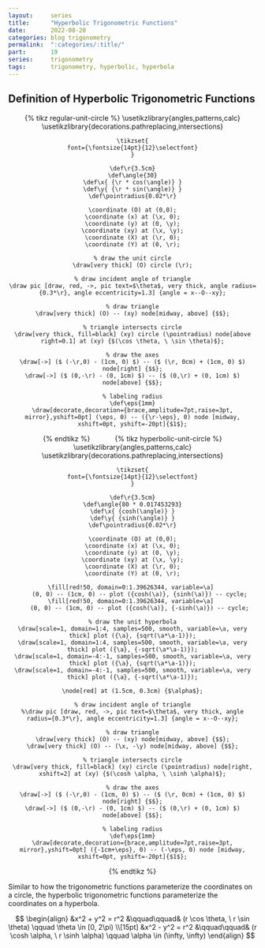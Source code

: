 ```yaml
---
layout:     series
title:      "Hyperbolic Trigonometric Functions"
date:       2022-08-20
categories: blog trigonometry
permalink:  ":categories/:title/"
part:       19
series:     trigonometry
tags:       trigonometry, hyperbolic, hyperbola
---
```


## Definition of Hyperbolic Trigonometric Functions

<center>
{% tikz regular-unit-circle %}
    \usetikzlibrary{angles,patterns,calc}
    \usetikzlibrary{decorations.pathreplacing,intersections}

    \tikzset{
    font={\fontsize{14pt}{12}\selectfont}
    }

    \def\r{3.5cm}
    \def\angle{30}
    \def\x{ {\r * cos(\angle)} }
    \def\y{ {\r * sin(\angle)} }
    \def\pointradius{0.02*\r}

    \coordinate (O) at (0,0);
    \coordinate (x) at (\x, 0);
    \coordinate (y) at (0, \y);
    \coordinate (xy) at (\x, \y);
    \coordinate (X) at (\r, 0);
    \coordinate (Y) at (0, \r);

    % draw the unit circle
    \draw[very thick] (O) circle (\r);

    % draw incident angle of triangle
    \draw pic [draw, red, ->, pic text=$\theta$, very thick, angle radius={0.3*\r}, angle eccentricity=1.3] {angle = x--O--xy};

    % draw triangle
    \draw[very thick] (O) -- (xy) node[midway, above] {$$};

    % triangle intersects circle
    \draw[very thick, fill=black] (xy) circle (\pointradius) node[above right=0.1] at (xy) {$(\cos \theta, \ \sin \theta)$};

    % draw the axes
    \draw[->] ($ (-\r,0) - (1cm, 0) $) -- ($ (\r, 0cm) + (1cm, 0) $) node[right] {$$};
    \draw[->] ($ (0,-\r) - (0, 1cm) $) -- ($ (0,\r) + (0, 1cm) $) node[above] {$$};

    % labeling radius
    \def\eps{1mm}
    \draw[decorate,decoration={brace,amplitude=7pt,raise=3pt, mirror},yshift=0pt] (\eps, 0) -- ({\r-\eps}, 0) node [midway, xshift=0pt, yshift=-20pt]{$1$};

{% endtikz %}
&emsp;&emsp;&emsp;
{% tikz hyperbolic-unit-circle %}
    \usetikzlibrary{angles,patterns,calc}
    \usetikzlibrary{decorations.pathreplacing,intersections}

    \tikzset{
    font={\fontsize{14pt}{12}\selectfont}
    }

    \def\r{3.5cm}
    \def\angle{80 * 0.017453293}
    \def\x{ {cosh(\angle)} }
    \def\y{ {sinh(\angle)} }
    \def\pointradius{0.02*\r}

    \coordinate (O) at (0,0);
    \coordinate (x) at (\x, 0);
    \coordinate (y) at (0, \y);
    \coordinate (xy) at (\x, \y);
    \coordinate (X) at (\r, 0);
    \coordinate (Y) at (0, \r);

    \fill[red!50, domain=0:1.39626344, variable=\a] 
        (0, 0) -- (1cm, 0) -- plot ({cosh(\a)}, {sinh(\a)}) -- cycle;
    \fill[red!50, domain=0:1.39626344, variable=\a] 
        (0, 0) -- (1cm, 0) -- plot ({cosh(\a)}, {-sinh(\a)}) -- cycle;

    % draw the unit hyperbola
    \draw[scale=1, domain=1:4, samples=500, smooth, variable=\a, very thick] plot ({\a}, {sqrt(\a*\a-1)});
    \draw[scale=1, domain=1:4, samples=500, smooth, variable=\a, very thick] plot ({\a}, {-sqrt(\a*\a-1)});
    \draw[scale=1, domain=-4:-1, samples=500, smooth, variable=\a, very thick] plot ({\a}, {sqrt(\a*\a-1)});
    \draw[scale=1, domain=-4:-1, samples=500, smooth, variable=\a, very thick] plot ({\a}, {-sqrt(\a*\a-1)});

    \node[red] at (1.5cm, 0.3cm) {$\alpha$};

    % draw incident angle of triangle
    %\draw pic [draw, red, ->, pic text=$\theta$, very thick, angle radius={0.3*\r}, angle eccentricity=1.3] {angle = x--O--xy};

    % draw triangle
    \draw[very thick] (O) -- (xy) node[midway, above] {$$};
    \draw[very thick] (O) -- (\x, -\y) node[midway, above] {$$};

    % triangle intersects circle
    \draw[very thick, fill=black] (xy) circle (\pointradius) node[right, xshift=2] at (xy) {$(\cosh \alpha, \ \sinh \alpha)$};

    % draw the axes
    \draw[->] ($ (-\r,0) - (1cm, 0) $) -- ($ (\r, 0cm) + (1cm, 0) $) node[right] {$$};
    \draw[->] ($ (0,-\r) - (0, 1cm) $) -- ($ (0,\r) + (0, 1cm) $) node[above] {$$};

    % labeling radius
    \def\eps{1mm}
    \draw[decorate,decoration={brace,amplitude=7pt,raise=3pt, mirror},yshift=0pt] ({-1cm+\eps}, 0) -- (-\eps, 0) node [midway, xshift=0pt, yshift=-20pt]{$1$};

{% endtikz %}
</center>

Similar to how the trigonometric functions parameterize the coordinates on a circle, the hyperbolic trigonometric functions parameterize the coordinates on a hyperbola.

$$
\begin{align}
    &x^2 + y^2 = r^2  &\qquad\qquad&  (r \cos \theta, \ r \sin \theta) \qquad \theta \in [0, 2\pi) \\[15pt]
    &x^2 - y^2 = r^2  &\qquad\qquad&  (r \cosh \alpha, \ r \sinh \alpha) \qquad \alpha \in (\infty, \infty)
\end{align}
$$